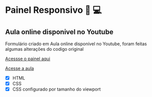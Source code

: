 # Painel Responsivo 🖖 💻
## Aula online disponivel no Youtube

Formulário criado em Aula online disponível no Youtube, foram feitas algumas alterações do codigo original

[Acessse o painel aqui](https://boca3l.github.io/painel-responsivo)

[Acesse a aula](https://www.youtube.com/watch?v=OJEQaVT45XA)

- [x] HTML
- [x] CSS
- [x] CSS configurado por tamanho do viewport
